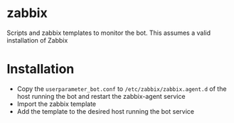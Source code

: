 # zabbix

Scripts and zabbix templates to monitor the bot. This assumes a valid installation of Zabbix

# Installation

* Copy the `userparameter_bot.conf` to `/etc/zabbix/zabbix.agent.d` of the host running the bot and restart the zabbix-agent service
* Import the zabbix template
* Add the template to the desired host running the bot service